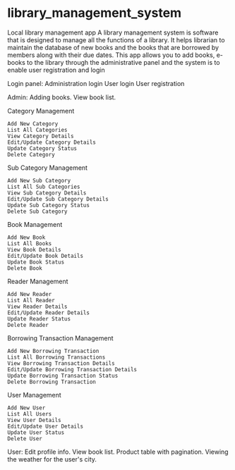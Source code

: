 # library_management_system
Local library management app
A library management system is software that is designed to manage all the functions of a library.
It helps librarian to maintain the database of new books and the books that are borrowed by members along with their due dates.
This app allows you to add books, e-books to the library through
the administrative panel and the system is to enable user registration and login

Login panel:
    Administration login
    User login
    User registration

Admin:
    Adding books.
    View book list.

Category Management

    Add New Category
    List All Categories
    View Category Details
    Edit/Update Category Details
    Update Category Status
    Delete Category

Sub Category Management

    Add New Sub Category
    List All Sub Categories
    View Sub Category Details
    Edit/Update Sub Category Details
    Update Sub Category Status
    Delete Sub Category

Book Management

    Add New Book
    List All Books
    View Book Details
    Edit/Update Book Details
    Update Book Status
    Delete Book

Reader Management

    Add New Reader
    List All Reader
    View Reader Details
    Edit/Update Reader Details
    Update Reader Status
    Delete Reader

Borrowing Transaction Management

    Add New Borrowing Transaction
    List All Borrowing Transactions
    View Borrowing Transaction Details
    Edit/Update Borrowing Transaction Details
    Update Borrowing Transaction Status
    Delete Borrowing Transaction

User Management

    Add New User
    List All Users
    View User Details
    Edit/Update User Details
    Update User Status
    Delete User
    
User:
    Edit profile info.
    View book list.
    Product table with pagination.
    Viewing the weather for the user's city.


